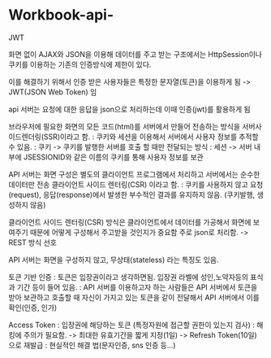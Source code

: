 # Workbook-api-
JWT

화면 없이 AJAX와 JSON을 이용해 데이터를 주고 받는 구조에서는 HttpSession이나 쿠키를 이용하는 기존의 인증방식에 제한이 있다.

이를 해결하기 위해서 인증 받은 사용자들은 특정한 문자열(토큰)을 이용하게 됨 -> JWT(JSON Web Token) 임

api 서버는 요청에 대한 응답을 json으로 처리하는데 이때 인증(jwt)를 활용하게 됨


브라우저에 필요한 화면의 모든 코드(html)를 서버에서 만들어 전송하는 방식을 서버사이드렌더링(SSR)이라고 함.
: 쿠키와 세션을 이용해서 서버에서 사용자 정보를 추적할 수 있음.
: 쿠키 -> 쿠키를 발행한 서버를 호출 할 때만 전달되는 방식
: 세션 -> 서버 내부에 JSESSIONID와 같은 이름의 쿠키를 통해 사용자 정보를 보관

API 서버는 화면 구성은 별도의 클라이언트 프로그램에서 처리하고 서버에서는 순수한 데이터만 전송 클라이언트 사이드 렌터링(CSR) 이라고 함.
: 쿠키를 사용하지 않고 요청(request), 응답(response)에서 발생한 부수적인 결과를 유지하지 않음. (쿠키발행, 생성하지 않음)


클라이언트 사이드 렌터링(CSR) 방식은 클라이언트에서 데이터를 가공해서 화면에 보여주기 때문에 어떻게 구성해서 주고받을 것인지가 중요함
주로 json로 처리함. -> REST 방식 선호

API 서버는 화면을 구성하지 않고, 무상태(stateless) 라는 특징도 있음. 

토큰 기반 인증 
: 토큰은 입장권이라고 생각하면됨. 입장권 라벨에 성인,노약자등의 표식과 기간 등이 들어 있음.
: API 서버를 이용하고자 하는 사람들은 API 서버에서 토큰을 받아 보관하고 호출할 때 자신이 가지고 있는 토큰을 같이 전달해서 API 서버에서 이를 확인(인증, 인가)

Access Token
: 입장권에 해당하는 토큰 (특정자원에 접근할 권한이 있는지 검사)
: 해킹에 주의가 필요함. -> 최대한 유효기간을 짧게 지정(1일) -> Refresh Token(10일) 으로 재발급
: 현실적인 해결 법(문자인증, sns 인증 등...)
